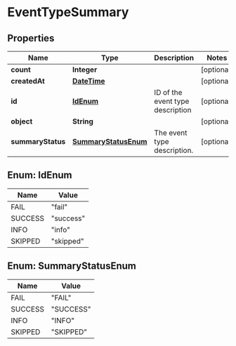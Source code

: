 
# EventTypeSummary

## Properties
Name | Type | Description | Notes
------------ | ------------- | ------------- | -------------
**count** | **Integer** |  |  [optional]
**createdAt** | [**DateTime**](DateTime.md) |  |  [optional]
**id** | [**IdEnum**](#IdEnum) | ID of the event type description |  [optional]
**object** | **String** |  |  [optional]
**summaryStatus** | [**SummaryStatusEnum**](#SummaryStatusEnum) | The event type description. |  [optional]


<a name="IdEnum"></a>
## Enum: IdEnum
Name | Value
---- | -----
FAIL | &quot;fail&quot;
SUCCESS | &quot;success&quot;
INFO | &quot;info&quot;
SKIPPED | &quot;skipped&quot;


<a name="SummaryStatusEnum"></a>
## Enum: SummaryStatusEnum
Name | Value
---- | -----
FAIL | &quot;FAIL&quot;
SUCCESS | &quot;SUCCESS&quot;
INFO | &quot;INFO&quot;
SKIPPED | &quot;SKIPPED&quot;



